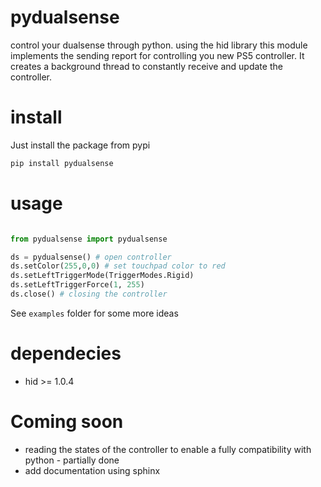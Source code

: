 # pydualsense
control your dualsense through python. using the hid library this module implements the sending report for controlling you new PS5 controller. It creates a background thread to constantly receive and update the controller.

# install

Just install the package from pypi

```bash
pip install pydualsense
```
# usage



```python

from pydualsense import pydualsense

ds = pydualsense() # open controller
ds.setColor(255,0,0) # set touchpad color to red
ds.setLeftTriggerMode(TriggerModes.Rigid)
ds.setLeftTriggerForce(1, 255)
ds.close() # closing the controller
```

See ``examples`` folder for some more ideas


# dependecies

- hid >= 1.0.4
# Coming soon

- reading the states of the controller to enable a fully compatibility with python - partially done
- add documentation using sphinx